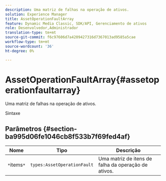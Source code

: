 ```yaml
---
description: Uma matriz de falhas na operação de ativos.
solution: Experience Manager
title: AssetOperationFaultArray
feature: Dynamic Media Classic, SDK/API, Gerenciamento de ativos
role: Desenvolvedor,Administrador
translation-type: tm+mt
source-git-commit: f6c97606d7a4209427316d7367013ad9585a5cae
workflow-type: tm+mt
source-wordcount: '36'
ht-degree: 0%

---
```



# AssetOperationFaultArray{#assetoperationfaultarray}

Uma matriz de falhas na operação de ativos.

Sintaxe

## Parâmetros {#section-ba995d06fe1046cb8f533b7f69fed4af}

| Nome | Tipo | Descrição |
|---|---|---|
| `*`items`*` | `types:AssetOperationFault` | Uma matriz de itens de falha da operação de ativos. |

